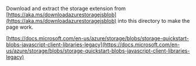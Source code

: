 Download and extract the storage extension from [https://aka.ms/downloadazurestoragejsblob](https://aka.ms/downloadazurestoragejsblob) into this directory to make the page work.

[https://docs.microsoft.com/en-us/azure/storage/blobs/storage-quickstart-blobs-javascript-client-libraries-legacy](https://docs.microsoft.com/en-us/azure/storage/blobs/storage-quickstart-blobs-javascript-client-libraries-legacy)
